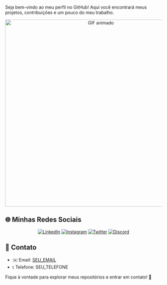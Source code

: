 Seja bem-vindo ao meu perfil no GitHub! Aqui você encontrará meus projetos, contribuições e um pouco do meu trabalho.

<div align="center">
  <img src="[https://media3.giphy.com/media/v1.Y2lkPTc5MGI3NjExeDI4b2ZlcndueDN6NDAwZHd2Z3Z3aWMyMDgwMmE2dGk5Mzk4ZTZyaiZlcD12MV9pbnRlcm5hbF9naWZfYnlfaWQmY3Q9Zw/NDYQkBC3C1aog/giphy.gif](https://media.giphy.com/media/fccUsj0GDZXlS/giphy.gif?cid=ecf05e47r1avr9v2emitjo01cd04pw6yzoy653jezmic8mzm&ep=v1_gifs_related&rid=giphy.gif&ct=g)" width="600px" alt="GIF animado">
</div>

## 🌐 Minhas Redes Sociais

<div align="center">
  <a href="SEU_LINKEDIN" target="_blank"><img src="https://img.shields.io/badge/LinkedIn-0077B5?style=for-the-badge&logo=linkedin&logoColor=white" alt="LinkedIn"></a>
  <a href="SEU_INSTAGRAM" target="_blank"><img src="https://img.shields.io/badge/Instagram-E4405F?style=for-the-badge&logo=instagram&logoColor=white" alt="Instagram"></a>
  <a href="SEU_TWITTER" target="_blank"><img src="https://img.shields.io/badge/Twitter-1DA1F2?style=for-the-badge&logo=twitter&logoColor=white" alt="Twitter"></a>
  <a href="SEU_DISCORD" target="_blank"><img src="https://img.shields.io/badge/Discord-5865F2?style=for-the-badge&logo=discord&logoColor=white" alt="Discord"></a>
</div>

## 📩 Contato

- ✉️ Email: [SEU_EMAIL](mailto:SEU_EMAIL)
- 📞 Telefone: SEU_TELEFONE

Fique à vontade para explorar meus repositórios e entrar em contato! 🚀
